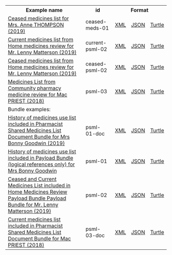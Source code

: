 <table class="list" width="100%">            
   <tr>
     <th>Example name</th>
     <th>id</th>
     <th colspan="3">Format</th>
   </tr>
   <tr>
      <td><a href="List-ceased-meds-01.html">Ceased medicines list for Mrs. Anne THOMPSON (2019)</a></td>
      <td>ceased-meds-01</td>
      <td><a href="List-ceased-meds-01.xml.html">XML</a></td>
      <td><a href="List-ceased-meds-01.json.html">JSON</a></td>
      <td><a href="List-ceased-meds-01.ttl.html">Turtle</a></td>
   </tr>
   <tr>
      <td><a href="List-current-psml-02.html">Current medicines list from Home medicines review for Mr. Lenny Matterson (2019)</a></td>
      <td>current-psml-02</td>
      <td><a href="List-current-psml-02.xml.html">XML</a></td>
      <td><a href="List-current-psml-02.json.html">JSON</a></td>
      <td><a href="List-current-psml-02.ttl.html">Turtle</a></td>
   </tr>
   <tr>
      <td><a href="List-ceased-psml-02.html">Ceased medicines list from Home medicines review for Mr. Lenny Matterson (2019)</a></td>
      <td>ceased-psml-02</td>
      <td><a href="List-ceased-psml-02.xml.html">XML</a></td>
      <td><a href="List-ceased-psml-02.json.html">JSON</a></td>
      <td><a href="List-ceased-psml-02.ttl.html">Turtle</a></td>
   </tr>
   <tr>
      <td><a href="List-psml-03.html">Medicines List from Community pharmacy medicine review for Mac PRIEST (2018)</a></td>
      <td>psml-03</td>
      <td><a href="List-psml-03.xml.html">XML</a></td>
      <td><a href="List-psml-03.json.html">JSON</a></td>
      <td><a href="List-psml-03.ttl.html">Turtle</a></td>
   </tr>
   <tr>
      <td colspan="5">Bundle examples:</td>
   </tr>
   <tr>
      <td><a href="Bundle-psml-01-doc.html">History of medicines use list included in Pharmacist Shared Medicines List Document Bundle for Mrs Bonny Goodwin (2019)</a></td>
      <td>psml-01-doc</td>
      <td><a href="Bundle-psml-01-doc.xml.html">XML</a></td>
      <td><a href="Bundle-psml-01-doc.json.html">JSON</a></td>
      <td><a href="Bundle-psml-01-doc.ttl.html">Turtle</a></td>
   </tr>
   <tr>
      <td><a href="Bundle-psml-01.html">History of medicines use list included in Payload Bundle (logical references only) for Mrs Bonny Goodwin</a></td>
      <td>psml-01</td>
      <td><a href="Bundle-psml-01.xml.html">XML</a></td>
      <td><a href="Bundle-psml-01.json.html">JSON</a></td>
      <td><a href="Bundle-psml-01.ttl.html">Turtle</a></td>
   </tr>
   <tr>
      <td><a href="Bundle-psml-02.html">Ceased and Current Medicines List included in Home Medicines Review Payload Bundle Payload Bundle for Mr. Lenny Matterson (2019)</a></td>
      <td>psml-02</td>
      <td><a href="Bundle-psml-02.xml.html">XML</a></td>
      <td><a href="Bundle-psml-02.json.html">JSON</a></td>
      <td><a href="Bundle-psml-02.ttl.html">Turtle</a></td>
   </tr>
   <tr>
      <td><a href="Bundle-psml-03-doc.html">Current medicines list included in Pharmacist Shared Medicines List Document Bundle for Mac PRIEST (2018)</a></td>
      <td>psml-03-doc</td>
      <td><a href="Bundle-psml-03-doc.xml.html">XML</a></td>
      <td><a href="Bundle-psml-03-doc.json.html">JSON</a></td>
      <td><a href="Bundle-psml-03-doc.ttl.html">Turtle</a></td>
   </tr>
</table>